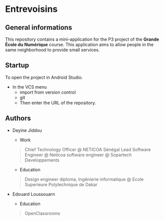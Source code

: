 # Entrevoisins

## General informations
This repository contains a mini-application for the P3 project of the **Grande École du Numérique** course.
This application aims to allow people in the same neighborhood to provide small services.


## Startup
To open the project in Android Studio.
* In the VCS menu
  * import from version control
  * git
  * Then enter the URL of the repository.
  
## Authors
* Deyine Jiddou
  * Work
  > Chief Technology Officer @ NETICOA Sénégal
  Lead Software Engineer @ Neticoa
  software engineer @ Sopartech Developpements
  * Education	
  > Design engineer diploma, Ingénierie informatique @ Ecole Superieure Polytechnique de Dakar

* Edouard Loussouarn
  * Education
  > OpenClassrooms


